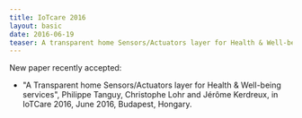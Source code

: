 ```yaml
---
title: IoTcare 2016  
layout: basic 
date: 2016-06-19
teaser: A transparent home Sensors/Actuators layer for Health & Well-being services
---
```


New paper recently accepted:

- "A Transparent home Sensors/Actuators layer for Health & Well-being services", Philippe Tanguy, Christophe Lohr and Jérôme Kerdreux, in IoTCare 2016, June 2016, Budapest, Hongary.
